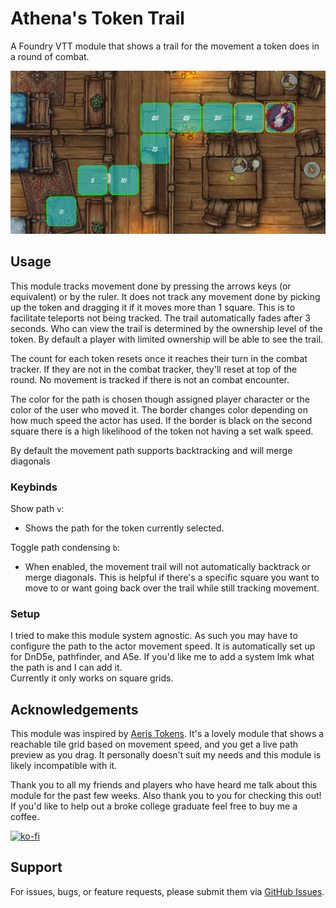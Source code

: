 
# Athena's Token Trail 
A Foundry VTT module that shows a trail for the movement a token does in a round of combat.  

![image](https://raw.githubusercontent.com/SpeedyDolphin/FoundryVTT-MovementTrail/refs/heads/dev/images/ModuleDemo.png)

## Usage
This module tracks movement done by pressing the arrows keys (or equivalent) or by the ruler. It does not track any movement done by picking up the token and dragging it if it moves more than 1 square. This is to facilitate teleports not being tracked. The trail automatically fades after 3 seconds. Who can view the trail is determined by the ownership level of the token. By default a player with limited ownership will be able to see the trail. 

The count for each token resets once it reaches their turn in the combat tracker. If they are not in the combat tracker, they'll reset at top of the round. No movement is tracked if there is not an combat encounter.   

The color for the path is chosen though assigned player character or the color of the user who moved it. The border changes color depending on how much speed the actor has used. If the border is black on the second square there is a high likelihood of the token not having a set walk speed.
 
By default the movement path supports backtracking and will merge diagonals 

### Keybinds
Show path ```v```:
- Shows the path for the token currently selected. 

Toggle path condensing ```b```:
- When enabled, the movement trail will not automatically backtrack or merge diagonals. This is helpful if there's a specific square you want to move to or want going back over the trail while still tracking movement. 

### Setup 
I tried to make this module system agnostic. As such you may have to configure the path to the actor movement speed. It is automatically set up for DnD5e, pathfinder, and A5e. If you'd like me to add a system lmk what the path is and I can add it.   
Currently it only works on square grids. 

## Acknowledgements
This module was inspired by [Aeris Tokens](https://foundryvtt.com/packages/aeris-tokens). It's a lovely module that shows a reachable tile grid based on movement speed, and you get a live path preview as you drag. It personally doesn't suit my needs and this module is likely incompatible with it. 

Thank you to all my friends and players who have heard me talk about this module for the past few weeks. 
Also thank you to you for checking this out! If you'd like to help out a broke college graduate feel free to buy me a coffee. 

[![ko-fi](https://ko-fi.com/img/githubbutton_sm.svg)](https://ko-fi.com/speedydolphin)

## Support
For issues, bugs, or feature requests, please submit them via [GitHub Issues](https://github.com/SpeedyDolphin/FoundryVTT-MovementTrail/issues).
